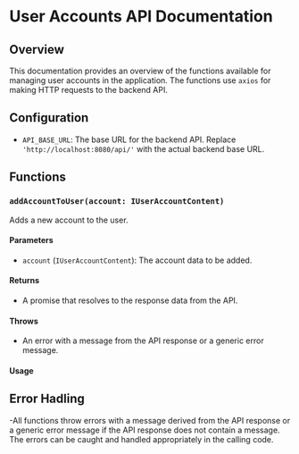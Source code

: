 # User Accounts API Documentation

## Overview

This documentation provides an overview of the functions available for managing user accounts in the application. The functions use `axios` for making HTTP requests to the backend API.

## Configuration

- `API_BASE_URL`: The base URL for the backend API. Replace `'http://localhost:8080/api/'` with the actual backend base URL.

## Functions

### `addAccountToUser(account: IUserAccountContent)`

Adds a new account to the user.

#### Parameters

- `account` (`IUserAccountContent`): The account data to be added.

#### Returns

- A promise that resolves to the response data from the API.

#### Throws

- An error with a message from the API response or a generic error message.

#### Usage

## Error Hadling

-All functions throw errors with a message derived from the API response or a generic error message if the API response does not contain a message. The errors can be caught and handled appropriately in the calling code.